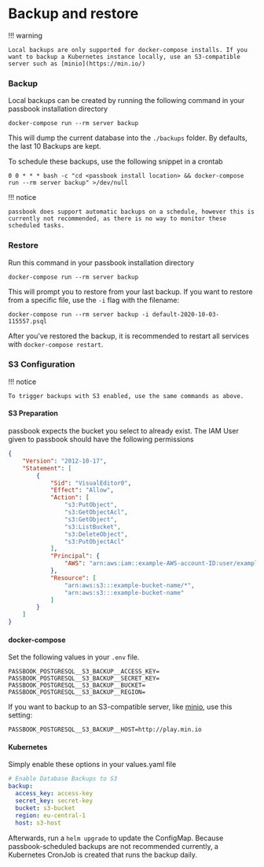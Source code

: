 # Backup and restore

!!! warning

    Local backups are only supported for docker-compose installs. If you want to backup a Kubernetes instance locally, use an S3-compatible server such as [minio](https://min.io/)

### Backup

Local backups can be created by running the following command in your passbook installation directory

```
docker-compose run --rm server backup
```

This will dump the current database into the `./backups` folder. By defaults, the last 10 Backups are kept.

To schedule these backups, use the following snippet in a crontab

```
0 0 * * * bash -c "cd <passbook install location> && docker-compose run --rm server backup" >/dev/null
```

!!! notice

    passbook does support automatic backups on a schedule, however this is currently not recommended, as there is no way to monitor these scheduled tasks.

### Restore

Run this command in your passbook installation directory

```
docker-compose run --rm server backup
```

This will prompt you to restore from your last backup. If you want to restore from a specific file, use the `-i` flag with the filename:

```
docker-compose run --rm server backup -i default-2020-10-03-115557.psql
```

After you've restored the backup, it is recommended to restart all services with `docker-compose restart`.

### S3 Configuration

!!! notice

    To trigger backups with S3 enabled, use the same commands as above.

#### S3 Preparation

passbook expects the bucket you select to already exist. The IAM User given to passbook should have the following permissions

```json
{
    "Version": "2012-10-17",
    "Statement": [
        {
            "Sid": "VisualEditor0",
            "Effect": "Allow",
            "Action": [
                "s3:PutObject",
                "s3:GetObjectAcl",
                "s3:GetObject",
                "s3:ListBucket",
                "s3:DeleteObject",
                "s3:PutObjectAcl"
            ],
            "Principal": {
                "AWS": "arn:aws:iam::example-AWS-account-ID:user/example-user-name"
            },
            "Resource": [
                "arn:aws:s3:::example-bucket-name/*",
                "arn:aws:s3:::example-bucket-name"
            ]
        }
    ]
}
```

#### docker-compose

Set the following values in your `.env` file.

```
PASSBOOK_POSTGRESQL__S3_BACKUP__ACCESS_KEY=
PASSBOOK_POSTGRESQL__S3_BACKUP__SECRET_KEY=
PASSBOOK_POSTGRESQL__S3_BACKUP__BUCKET=
PASSBOOK_POSTGRESQL__S3_BACKUP__REGION=
```

If you want to backup to an S3-compatible server, like [minio](https://min.io/), use this setting:

```
PASSBOOK_POSTGRESQL__S3_BACKUP__HOST=http://play.min.io
```

#### Kubernetes

Simply enable these options in your values.yaml file

```yaml
# Enable Database Backups to S3
backup:
  access_key: access-key
  secret_key: secret-key
  bucket: s3-bucket
  region: eu-central-1
  host: s3-host
```

Afterwards, run a `helm upgrade` to update the ConfigMap. Because passbook-scheduled backups are not recommended currently, a Kubernetes CronJob is created that runs the backup daily.
